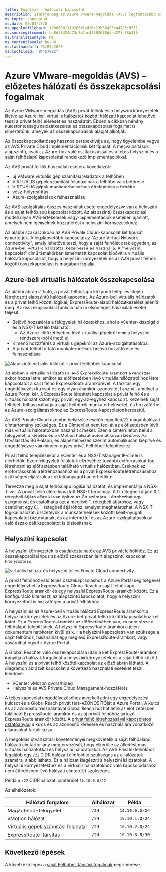 ```yaml
---
title: Fogalmak – hálózati kapcsolat
description: Ismerje meg az Azure VMware-megoldás (AVS) legfontosabb szempontjait és a Hálózatkezelés és az összekapcsolhatóság alkalmazási eseteit
ms.topic: conceptual
ms.date: 05/04/2020
ms.openlocfilehash: 1d869601110266f7ad16e23b66453c44793cdf31
ms.sourcegitcommit: ba8df8424d73c8c4ac43602678dae4273af8b336
ms.translationtype: MT
ms.contentlocale: hu-HU
ms.lasthandoff: 06/05/2020
ms.locfileid: "84457082"
---
```

# <a name="azure-vmware-solution-avs-preview-networking-and-interconnectivity-concepts"></a>Azure VMware-megoldás (AVS) – előzetes hálózati és összekapcsolási fogalmak

Az Azure VMware-megoldás (AVS) privát felhők és a helyszíni környezetek, illetve az Azure-beli virtuális hálózatok közötti hálózati kapcsolat lehetővé teszi a privát felhő elérését és használatát. Ebben a cikkben néhány kulcsfontosságú hálózatkezelési és összekapcsolási fogalmat is ismertetünk, amelyek az összekapcsolások alapját alkotják.

Az összekapcsolhatóság hasznos perspektívája az, hogy figyelembe vegye az AVS Private Cloud implementációinak két típusát. A megvalósítások alapszintű, csak az Azure-hoz való csatlakozással és a teljes helyszíni és a saját felhőalapú kapcsolattal rendelkező implementációkkal.

Az AVS privát felhők használati esetei a következők:
- új VMware virtuális gép számítási feladatok a felhőben
- VIRTUÁLIS gépek számítási feladatainak a felhőbe való betörése
- VIRTUÁLIS gépek munkaterhelésének áttelepítése a felhőbe
- vész-helyreállítás
- Azure-szolgáltatások felhasználása

 Az AVS szolgáltatás összes használati esete engedélyezve van a helyszíni és a saját felhőalapú kapcsolat között. Az alapszintű összekapcsolási modell olyan AVS-értékelések vagy-implementációk esetében ajánlott, amelyek nem igényelnek hozzáférést a helyszíni környezetekhez.

Az alábbi szakaszokban az AVS Private Cloud-kapcsolat két típusát ismertetjük.  A legalapvetőbb kapcsolat az "Azure Virtual Network connectivity", amely lehetővé teszi, hogy a saját felhőjét csak egyetlen, az Azure-beli virtuális hálózattal kezelhesse és használja. A "helyszíni kapcsolat" című témakörben ismertetett kapcsolat kibővíti a virtuális hálózati kapcsolatot, hogy a helyszíni környezetek és az AVS privát felhők közötti összekapcsolást is magában foglalja.

## <a name="azure-virtual-network-interconnectivity"></a>Azure-beli virtuális hálózatok összekapcsolása

Az alábbi ábrán látható, a privát felhőalapú központi telepítés idején létrehozott alapszintű hálózati kapcsolat. Az Azure-beli virtuális hálózatok és a privát felhő közötti logikai, ExpressRoute-alapú hálózatkezelést jeleníti meg. Az összekapcsolási funkció három elsődleges használati esetet teljesít:
- Bejövő hozzáférés a felügyeleti hálózatokhoz, ahol a vCenter-kiszolgáló és a NSX-T kezelő található.
    - Az Azure-előfizetésében lévő virtuális gépekről nem a helyszíni rendszerekből érhető el.
- Kimenő hozzáférés a virtuális gépekről az Azure-szolgáltatásokba.
- A privát felhőt futtató munkaterhelések bejövő hozzáférése és felhasználása.

![Alapszintű virtuális hálózat – privát Felhőbeli kapcsolat](./media/concepts/adjacency-overview-drawing-single.png)

Az ebben a virtuális hálózatban lévő ExpressRoute áramkört a rendszer akkor hozza létre, amikor az előfizetésben lévő virtuális hálózatról hoz létre kapcsolatot a saját felhő ExpressRoute áramkörével. A társítás egy engedélyezési kulcsot és egy olyan áramkör-azonosítót használ, amelyet a Azure Portal kér. A ExpressRoute létesített kapcsolat a privát felhő és a virtuális hálózat között egy privát, egy-az-egyhez kapcsolat. Kezelheti saját felhőjét, felhasználhatja a saját Felhőbeli munkaterheléseket, és hozzáférhet az Azure-szolgáltatásokhoz az ExpressRoute-kapcsolaton keresztül.

Az AVS Private Cloud üzembe helyezése esetén egyetlen/22 magánhálózati címtartomány szükséges. Ez a Címterület nem fedi át az előfizetésben lévő más virtuális hálózatokban használt címeket. Ezen a címterületon belül a felügyelet, a kiépítés és a vMotion hálózat automatikusan kiépítve. Az Útválasztás BGP-alapú, és alapértelmezés szerint automatikusan kiépítve és engedélyezve van minden egyes privát Felhőbeli telepítéshez.

Privát felhő telepítésekor a vCenter és a NSX-T Manager IP-címei is elérhetők. Ezen felügyeleti felületek eléréséhez további erőforrásokat fog létrehozni az előfizetésben található virtuális hálózatban. Ezeknek az erőforrásoknak a létrehozásához és a privát ExpressRoute létrehozásához szükséges eljárások az oktatóanyagokban érhetők el.

Tervezze meg a saját felhőalapú logikai hálózatot, és implementálja a NSX-T-vel. A privát felhő előre kiosztott NSX-T tartalmaz. A 0. rétegbeli átjáró & 1. rétegbeli átjáró előre ki van építve az Ön számára. Létrehozhat egy szegmenst, és csatolhatja azt a meglévő 1. rétegbeli átjáróhoz, vagy csatolhat egy új, 1. rétegbeli átjáróhoz, amelyet meghatározhat. A NSX-T logikai hálózati összetevők a munkaterhelések közötti kelet-nyugati kapcsolatot biztosítanak, és az internettel és az Azure-szolgáltatásokkal való észak-déli kapcsolatot is biztosítanak. 

## <a name="on-premises-interconnectivity"></a>Helyszíni kapcsolat

A helyszíni környezetek is csatlakoztathatók az AVS privát felhőkhöz. Ez az összekapcsolási típus az előző szakaszban leírt alapszintű kapcsolat kiterjesztése.

![virtuális hálózat és helyszíni teljes Private Cloud connectivity](./media/concepts/adjacency-overview-drawing-double.png)

A privát felhőhöz való teljes összekapcsoláshoz a Azure Portal segítségével engedélyezheti a ExpressRoute Global Reach a saját felhőalapú ExpressRoute áramkör és egy helyszíni ExpressRoute-áramkör között. Ez a konfiguráció kiterjeszti az alapszintű kapcsolatot, hogy a helyszíni környezetből is hozzáférjen a privát felhőkhöz.

A helyszíni és az Azure-beli virtuális hálózati ExpressRoute áramkört a helyszíni környezetek és az Azure-beli privát felhő közötti kapcsolathoz kell kötni. Ez a ExpressRoute-áramkör az előfizetésében van, és nem része a felhőalapú telepítésnek. A helyszíni ExpressRoute áramkör a jelen dokumentum hatókörén kívül esik. Ha helyszíni kapcsolatra van szüksége a saját felhőhöz, használhat egy meglévő ExpressRoute-áramkört, vagy vásárolhat egyet a Azure Portal.

A Global Reachtel való összekapcsolása után a két ExpressRoute-áramkör irányítja a hálózati forgalmat a helyszíni környezetek és a saját felhő között. A helyszíni és a privát felhő közötti kapcsolat az előző ábrán látható. A diagramon ábrázolt kapcsolat a következő használati eseteket teszi lehetővé:

- VCenter vMotion gyors/hideg
- Helyszíni és AVS Private Cloud Management-hozzáférés

A teljes kapcsolat engedélyezéséhez meg kell adni egy engedélyezési kulcsot és a Global Reach privát társ-AZONOSÍTÓját a Azure Portal. A kulcs és az azonosító használatával Global Reach hozhat létre az előfizetésben található ExpressRoute-áramkör és az új privát felhőhöz tartozó ExpressRoute áramkör között. A [privát felhő létrehozásával kapcsolatos oktatóanyag](tutorial-create-private-cloud.md) a kulcs és az azonosító kérésére és használatára vonatkozó eljárásokat tartalmazza.

A megoldás útválasztási követelményei megkövetelik a saját felhőalapú hálózati címtartomány megtervezését, hogy elkerülje az átfedést más virtuális hálózatokkal és helyszíni hálózatokkal. Az AVS Private-felhőkhöz legalább egy `/22` CIDR hálózati címfordító szükséges az alhálózatok számára, alább látható. Ez a hálózat kiegészíti a helyszíni hálózatokat. A helyszíni környezetekhez és a virtuális hálózatokhoz való kapcsolódáshoz nem átfedésben lévő hálózati címterület szükséges.

Példa a `/22` CIDR hálózati címterület:`10.10.0.0/22`

Az alhálózatok:

| Hálózati forgalom             | Alhálózat | Példa        |
| ------------------------- | ------ | -------------- |
| Magánfelhő-felügyelet            | `/24`    | `10.10.0.0/24`   |
| vMotion hálózat       | `/24`    | `10.10.1.0/24`   |
| Virtuális gépek számítási feladatai | `/24`   | `10.10.2.0/24`   |
| ExpressRoute-társítás | `/24`    | `10.10.3.8/30`   |

## <a name="next-steps"></a>Következő lépések 

A következő lépés a [saját Felhőbeli tárolási fogalmak](concepts-storage.md)megismerése.

<!-- LINKS - external -->
[enable Global Reach]: https://docs.microsoft.com/azure/expressroute/expressroute-howto-set-global-reach

<!-- LINKS - internal -->

